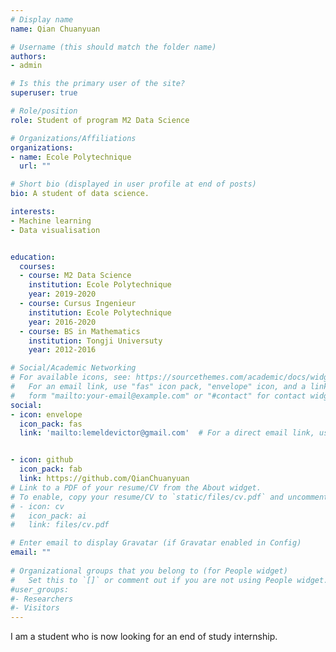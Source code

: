 ```yaml
---
# Display name
name: Qian Chuanyuan

# Username (this should match the folder name)
authors:
- admin

# Is this the primary user of the site?
superuser: true

# Role/position
role: Student of program M2 Data Science

# Organizations/Affiliations
organizations:
- name: Ecole Polytechnique
  url: ""

# Short bio (displayed in user profile at end of posts)
bio: A student of data science.

interests:
- Machine learning
- Data visualisation


education:
  courses:
  - course: M2 Data Science
    institution: Ecole Polytechnique
    year: 2019-2020
  - course: Cursus Ingenieur
    institution: Ecole Polytechnique
    year: 2016-2020
  - course: BS in Mathematics
    institution: Tongji Universuty
    year: 2012-2016

# Social/Academic Networking
# For available icons, see: https://sourcethemes.com/academic/docs/widgets/#icons
#   For an email link, use "fas" icon pack, "envelope" icon, and a link in the
#   form "mailto:your-email@example.com" or "#contact" for contact widget.
social:
- icon: envelope
  icon_pack: fas
  link: 'mailto:lemeldevictor@gmail.com'  # For a direct email link, use "mailto:test@example.org".


- icon: github
  icon_pack: fab
  link: https://github.com/QianChuanyuan
# Link to a PDF of your resume/CV from the About widget.
# To enable, copy your resume/CV to `static/files/cv.pdf` and uncomment the lines below.  
# - icon: cv
#   icon_pack: ai
#   link: files/cv.pdf

# Enter email to display Gravatar (if Gravatar enabled in Config)
email: ""
  
# Organizational groups that you belong to (for People widget)
#   Set this to `[]` or comment out if you are not using People widget.  
#user_groups:
#- Researchers
#- Visitors
---
```


I am a student who is now looking for an end of study internship.


